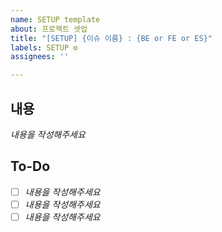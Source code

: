 ```yaml
---
name: SETUP template
about: 프로젝트 셋업
title: "[SETUP] {이슈 이름} : {BE or FE or ES}"
labels: SETUP ⚙️
assignees: ''

---
```


## 내용
*내용을 작성해주세요*

## To-Do
- [ ] *내용을 작성해주세요*
- [ ] *내용을 작성해주세요*
- [ ] *내용을 작성해주세요*
